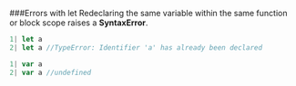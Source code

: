 ###Errors with let
Redeclaring the same variable within the same function or block scope raises a <b>SyntaxError</b>.
```javascript
1| let a
2| let a //TypeError: Identifier 'a' has already been declared
```
```javascript
1| var a
2| var a //undefined
```